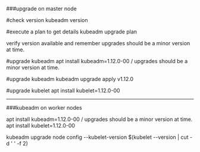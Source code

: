 ###upgrade on master node

#check version
kubeadm version

#execute a plan to get details
kubeadm upgrade plan

verify version available and remember upgrades should be a minor version at time.

#upgrade kubeadm
apt install kubeadm=1.12.0-00 / upgrades should be a minor version at time.

#upgrade kubeadm
kubeadm upgrade apply v1.12.0

#upgrade kubelet
apt install kubelet=1.12.0-00

----

###kubeadm on worker nodes

apt install kubeadm=1.12.0-00 / upgrades should be a minor version at time.
apt install kubelet=1.12.0-00

kubeadm upgrade node config --kubelet-version $(kubelet --version | cut -d ' ' -f 2)
